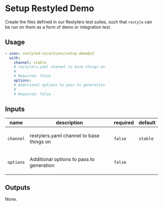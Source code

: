 # Setup Restyled Demo

Create the files defined in our Restylers test suites, such that `restyle` can
be run on them as a form of demo or integration test.

## Usage

```yaml
- uses: restyled-io/actions/setup-demo@v2
  with:
    channel: stable
    # restylers.yaml channel to base things on
    #
    # Required: false
    options:
    # Additional options to pass to generation
    #
    # Required: false
```

## Inputs

| name      | description                                     | required | default  |
| --------- | ------------------------------------------------| -------- | -------- |
| `channel` | <p>restylers.yaml channel to base things on</p> | `false`  | `stable` |
| `options` | <p>Additional options to pass to generation</p> | `false`  |          |

## Outputs

None.

